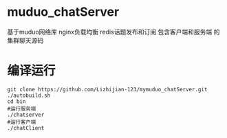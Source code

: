 # muduo_chatServer
基于muduo网络库 nginx负载均衡 redis话题发布和订阅   包含客户端和服务端 的 集群聊天源码
# 编译运行
```
git clone https://github.com/Lizhijian-123/mymuduo_chatServer.git
./autobuild.sh
cd bin
#运行服务端
./chatserver
#运行客户端
./chatClient
```




